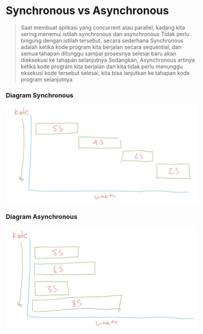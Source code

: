 # Synchronous vs Asynchronous

> Saat membuat aplikasi yang concurrent atau parallel, kadang kita sering menemui istilah synchronous dan asynchronous Tidak perlu bingung dengan istilah tersebut, secara sederhana Synchronous adalah ketika kode program kita berjalan secara sequential, dan semua tahapan ditunggu sampai prosesnya selesai baru akan dieksekusi ke tahapan selanjutnya Sedangkan, Asynchronous artinya ketika kode program kita berjalan dan kita tidak perlu menunggu eksekusi kode tersebut selesai, kita bisa lanjutkan ke tahapan kode program selanjutnya

### Diagram Synchronous

![Diagram Synchronous](../.gitbook/assets/sync.png)

### Diagram Asynchronous

![Diagram Asynchronous](../.gitbook/assets/async.png)
